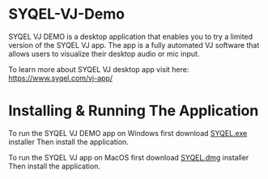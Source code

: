 # SYQEL-VJ-Demo
SYQEL VJ DEMO is a desktop application that enables you to try a limited version of the SYQEL VJ app. The app is a fully automated VJ software that allows users to visualize their desktop audio or mic input. 

To learn more about SYQEL VJ desktop app visit here: https://www.syqel.com/vj-app/

# Installing & Running The Application
To run the SYQEL VJ DEMO app on Windows first download [SYQEL.exe](https://github.com/SYQEL/SYQEL-VJ-DEMO/releases/download/v2.5.0/SYQEL-VJ-DEMO-Setup.2.5.0.exe) installer
Then install the application.

To run the SYQEL VJ app on MacOS first download [SYQEL.dmg](#) installer
Then install the application.
